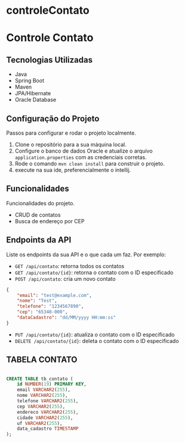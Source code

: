 # controleContato

# Controle Contato


## Tecnologias Utilizadas

- Java
- Spring Boot
- Maven
- JPA/Hibernate
- Oracle Database

## Configuração do Projeto

Passos para configurar e rodar o projeto localmente.

1. Clone o repositório para a sua máquina local.
2. Configure o banco de dados Oracle e atualize o arquivo `application.properties` com as credenciais corretas.
3. Rode o comando `mvn clean install` para construir o projeto.
4. execute na sua ide, preferencialmente o intellij.

## Funcionalidades

Funcionalidades do projeto.

- CRUD de contatos
- Busca de endereço por CEP

## Endpoints da API

Liste os endpoints da sua API e o que cada um faz. Por exemplo:

- `GET /api/contato`: retorna todos os contatos
- `GET /api/contato/{id}`: retorna o contato com o ID especificado
- `POST /api/contato`: cria um novo contato
```json
{
    "email": "test@example.com",
    "nome": "Test",
    "telefone": "1234567890",
    "cep": "65340-000",
    "dataCadastro": "dd/MM/yyyy HH:mm:ss"
}
```
- `PUT /api/contato/{id}`: atualiza o contato com o ID especificado
- `DELETE /api/contato/{id}`: deleta o contato com o ID especificado

## TABELA CONTATO

```sql

CREATE TABLE tb_contato (
    id NUMBER(19) PRIMARY KEY,
    email VARCHAR2(255),
    nome VARCHAR2(255),
    telefone VARCHAR2(255),
    cep VARCHAR2(255),
    endereco VARCHAR2(255),
    cidade VARCHAR2(255),
    uf VARCHAR2(255),
    data_cadastro TIMESTAMP
);

```
